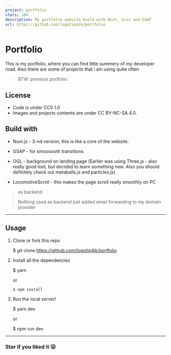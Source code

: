 ```yaml
---
project: portfolio
stars: 184
description: My portfolio website build with Nuxt, Scss and GSAP
url: https://github.com/logotip4ik/portfolio
---
```


Portfolio
=========

This is my portfolio, where you can find little summery of my developer road. Also there are some of projects that i am using quite often

> BTW: previous portfolio

License
-------

-   Code is under CC0 1.0
-   Images and projects contents are under CC BY-NC-SA 4.0.

Build with
----------

-   Nuxt.js - 3-nd version, this is like a core of the website.
    
-   GSAP - for smoooooth transitions
    
-   OGL - background on landing page (Earlier was using Three.js - also really good tool, but decided to learn something new. Also you should definitely check out metaballs.js and particles.js)
    
-   LocomotiveScroll - this makes the page scroll really smoothly on PC
    

> as backend
> 
> Nothing used as backend just added email forwarding to my domain provider

* * *

Usage
-----

1.  Clone or fork this repo
    
    $ git clone https://github.com/logotip4ik/portfolio
    
2.  Install all the dependencies
    
    $ yarn
    
    or
    
    ```
    $ npm install
    ```
    
3.  Run the local server!
    
    $ yarn dev
    
    or
    
    $ npm run dev
    

* * *

### Star if you liked it 😜
